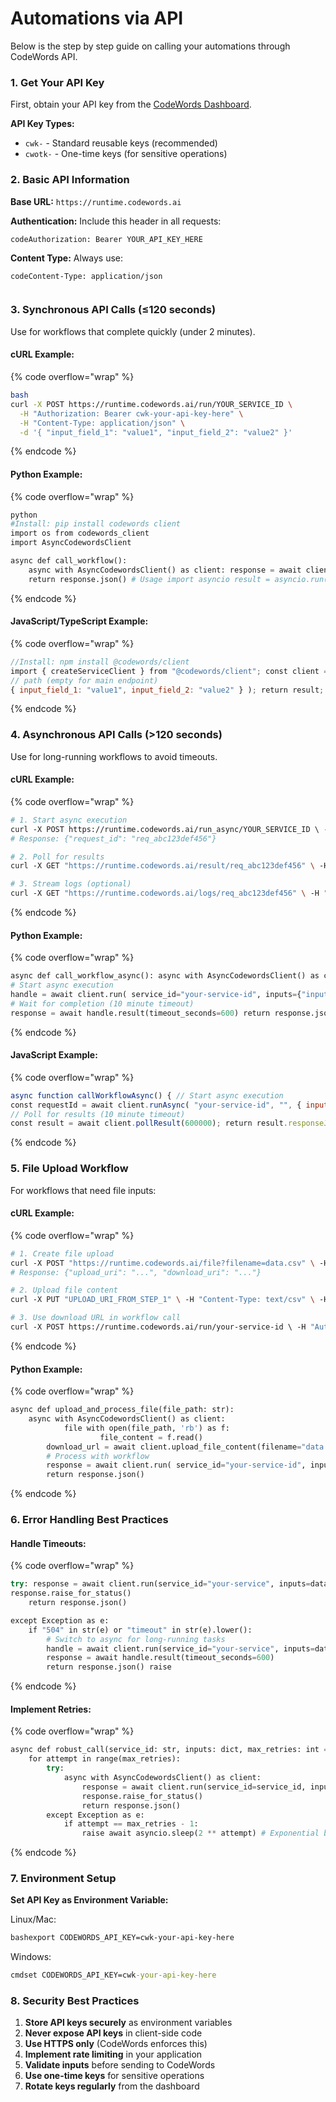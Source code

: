 # Automations via API

Below is the step by step guide on calling your automations through CodeWords API.

### 1. Get Your API Key

First, obtain your API key from the [CodeWords Dashboard](https://codewords.agemo.ai/account/keys).

**API Key Types:**

* `cwk-` - Standard reusable keys (recommended)
* `cwotk-` - One-time keys (for sensitive operations)

### 2. Basic API Information

**Base URL:** `https://runtime.codewords.ai`

**Authentication:** Include this header in all requests:

```
codeAuthorization: Bearer YOUR_API_KEY_HERE
```

**Content Type:** Always use:

```
codeContent-Type: application/json
```

<figure><img src="../../.gitbook/assets/Area (1) (1).gif" alt=""><figcaption></figcaption></figure>

### 3. Synchronous API Calls (≤120 seconds)

Use for workflows that complete quickly (under 2 minutes).

#### cURL Example:

{% code overflow="wrap" %}
```bash
bash
curl -X POST https://runtime.codewords.ai/run/YOUR_SERVICE_ID \
  -H "Authorization: Bearer cwk-your-api-key-here" \
  -H "Content-Type: application/json" \
  -d '{ "input_field_1": "value1", "input_field_2": "value2" }'

```
{% endcode %}

#### Python Example:

{% code overflow="wrap" %}
```python
python
#Install: pip install codewords client 
import os from codewords_client 
import AsyncCodewordsClient 

async def call_workflow(): 
    async with AsyncCodewordsClient() as client: response = await client.run( service_id="your-service-id", inputs={ "input_field_1": "value1", "input_field_2": "value2" } ) response.raise_for_status() 
    return response.json() # Usage import asyncio result = asyncio.run(call_workflow()) print(result)
```
{% endcode %}

#### JavaScript/TypeScript Example:

{% code overflow="wrap" %}
```javascript
//Install: npm install @codewords/client 
import { createServiceClient } from "@codewords/client"; const client = createServiceClient(process.env.CODEWORDS_API_KEY); async function callWorkflow() { const result = await client.runService( "your-service-id", "", 
// path (empty for main endpoint) 
{ input_field_1: "value1", input_field_2: "value2" } ); return result; }
```
{% endcode %}

### 4. Asynchronous API Calls (>120 seconds)

Use for long-running workflows to avoid timeouts.

#### cURL Example:

{% code overflow="wrap" %}
```bash
# 1. Start async execution 
curl -X POST https://runtime.codewords.ai/run_async/YOUR_SERVICE_ID \ -H "Authorization: Bearer cwk-your-api-key-here" \ -H "Content-Type: application/json" \ -d '{"input_field": "value"}' 
# Response: {"request_id": "req_abc123def456"} 

# 2. Poll for results 
curl -X GET "https://runtime.codewords.ai/result/req_abc123def456" \ -H "Authorization: Bearer cwk-your-api-key-here" 

# 3. Stream logs (optional) 
curl -X GET "https://runtime.codewords.ai/logs/req_abc123def456" \ -H "Authorization: Bearer cwk-your-api-key-here" \ -H "Accept: text/event-stream"
```
{% endcode %}

#### Python Example:

{% code overflow="wrap" %}
```python
async def call_workflow_async(): async with AsyncCodewordsClient() as client: 
# Start async execution 
handle = await client.run( service_id="your-service-id", inputs={"input_field": "value"}, in_background=True ) print(f"Started: {handle.request_id}") 
# Wait for completion (10 minute timeout) 
response = await handle.result(timeout_seconds=600) return response.json()
```
{% endcode %}

#### JavaScript Example:

{% code overflow="wrap" %}
```javascript
async function callWorkflowAsync() { // Start async execution 
const requestId = await client.runAsync( "your-service-id", "", { input_field: "value" } ); console.log(`Started: ${requestId}`); 
// Poll for results (10 minute timeout) 
const result = await client.pollResult(600000); return result.responseJson; }
```
{% endcode %}

### 5. File Upload Workflow

For workflows that need file inputs:

#### cURL Example:

{% code overflow="wrap" %}
```bash
# 1. Create file upload 
curl -X POST "https://runtime.codewords.ai/file?filename=data.csv" \ -H "Authorization: Bearer cwk-your-api-key-here" 
# Response: {"upload_uri": "...", "download_uri": "..."} 

# 2. Upload file content 
curl -X PUT "UPLOAD_URI_FROM_STEP_1" \ -H "Content-Type: text/csv" \ -H "x-amz-acl: public-read" \ --data-binary @data.csv 

# 3. Use download URL in workflow call 
curl -X POST https://runtime.codewords.ai/run/your-service-id \ -H "Authorization: Bearer cwk-your-api-key-here" \ -H "Content-Type: application/json" \ -d '{"file_input": "DOWNLOAD_URI_FROM_STEP_1"}'
```
{% endcode %}

#### Python Example:

{% code overflow="wrap" %}
```python
async def upload_and_process_file(file_path: str): 
    async with AsyncCodewordsClient() as client: 
            file with open(file_path, 'rb') as f: 
                    file_content = f.read()
        download_url = await client.upload_file_content(filename="data.csv", file_content=file_content)    
        # Process with workflow 
        response = await client.run( service_id="your-service-id", inputs={"file_input": download_url} ) 
        return response.json()
```
{% endcode %}

### 6. Error Handling Best Practices

#### Handle Timeouts:

{% code overflow="wrap" %}
```python
try: response = await client.run(service_id="your-service", inputs=data) 
response.raise_for_status()
    return response.json()

except Exception as e: 
    if "504" in str(e) or "timeout" in str(e).lower(): 
        # Switch to async for long-running tasks 
        handle = await client.run(service_id="your-service", inputs=data, in_background=True)
        response = await handle.result(timeout_seconds=600) 
        return response.json() raise
```
{% endcode %}

#### Implement Retries:

{% code overflow="wrap" %}
```python
async def robust_call(service_id: str, inputs: dict, max_retries: int = 3): 
    for attempt in range(max_retries): 
        try: 
            async with AsyncCodewordsClient() as client: 
                response = await client.run(service_id=service_id, inputs=inputs) 
                response.raise_for_status() 
                return response.json() 
        except Exception as e: 
            if attempt == max_retries - 1: 
                raise await asyncio.sleep(2 ** attempt) # Exponential backoff
```
{% endcode %}

### 7. Environment Setup

**Set API Key as Environment Variable:**

Linux/Mac:

```bash
bashexport CODEWORDS_API_KEY=cwk-your-api-key-here
```

Windows:

```cmd
cmdset CODEWORDS_API_KEY=cwk-your-api-key-here
```

### 8. Security Best Practices

1. **Store API keys securely** as environment variables
2. **Never expose API keys** in client-side code
3. **Use HTTPS only** (CodeWords enforces this)
4. **Implement rate limiting** in your application
5. **Validate inputs** before sending to CodeWords
6. **Use one-time keys** for sensitive operations
7. **Rotate keys regularly** from the dashboard
